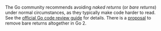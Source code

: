 The Go community recommends avoiding *naked returns* (or *bare returns*) under normal circumstances,
as they typically make code harder to read.
See the [official Go code review guide](https://github.com/golang/go/wiki/CodeReviewComments#naked-returns) for details.
There is a [proposal](https://github.com/golang/go/issues/21291) to remove bare returns altogether in Go 2.

